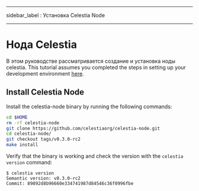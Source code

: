 - - -
sidebar_label : Установка Celestia Node
- - -

# Нода Celestia

В этом руководстве рассматривается создание и установка ноды celestia. This tutorial assumes you completed the steps in setting up your development environment [here](./environment.md).

## Install Celestia Node

Install the celestia-node binary by running the following commands:

```sh
cd $HOME
rm -rf celestia-node
git clone https://github.com/celestiaorg/celestia-node.git
cd celestia-node/
git checkout tags/v0.3.0-rc2
make install
```

Verify that the binary is working and check the version with the `celestia
version` command:

```console
$ celestia version
Semantic version: v0.3.0-rc2
Commit: 89892d8b96660e334741987d84546c36f0996fbe
```
